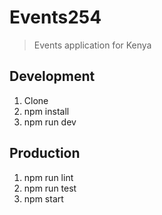 # Events254
> Events application for Kenya

## Development 
1. Clone
2. npm install
3. npm run dev

## Production
1. npm run lint
2. npm run test
3. npm start
